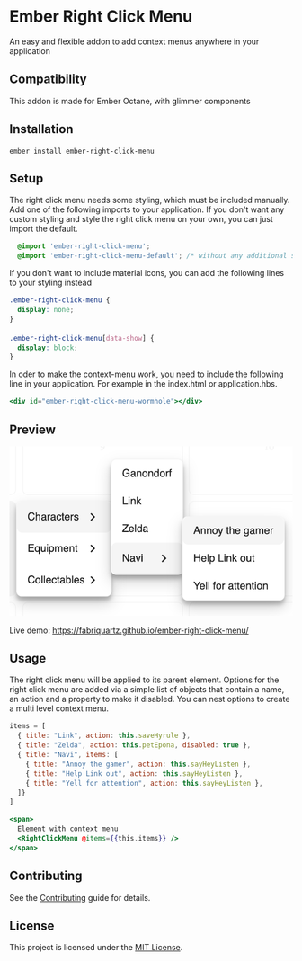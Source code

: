 Ember Right Click Menu
==============================================================================

An easy and flexible addon to add context menus anywhere in your application

Compatibility
------------------------------------------------------------------------------

This addon is made for Ember Octane, with glimmer components


Installation
------------------------------------------------------------------------------

```
ember install ember-right-click-menu
```

Setup
------------------------------------------------------------------------------
The right click menu needs some styling, which must be included manually. Add one of the following imports to your application. If you don't want any custom styling and style the right click menu on your own, you can just import the default.

```css
  @import 'ember-right-click-menu';
  @import 'ember-right-click-menu-default'; /* without any additional styling */
```

If you don't want to include material icons, you can add the following lines to your styling instead

```css
.ember-right-click-menu {
  display: none;
}

.ember-right-click-menu[data-show] {
  display: block;
}
```

In oder to make the context-menu work, you need to include the following line in your application. For example in the index.html or application.hbs.

```hbs
<div id="ember-right-click-menu-wormhole"></div>
```

Preview
------------------------------------------------------------------------------
![Ember Right Click Menu](screenshot-1.png)

Live demo: https://fabriquartz.github.io/ember-right-click-menu/

Usage
------------------------------------------------------------------------------

The right click menu will be applied to its parent element. Options for the right click menu are added via a simple list of objects that contain a name, an action and a property to make it disabled. You can nest options to create a multi level context menu.
```js
items = [
  { title: "Link", action: this.saveHyrule },
  { title: "Zelda", action: this.petEpona, disabled: true },
  { title: "Navi", items: [
    { title: "Annoy the gamer", action: this.sayHeyListen },
    { title: "Help Link out", action: this.sayHeyListen },
    { title: "Yell for attention", action: this.sayHeyListen },
  ]}
]

```
```hbs
<span>
  Element with context menu
  <RightClickMenu @items={{this.items}} />
</span>
```

Contributing
------------------------------------------------------------------------------

See the [Contributing](CONTRIBUTING.md) guide for details.


License
------------------------------------------------------------------------------

This project is licensed under the [MIT License](LICENSE.md).
